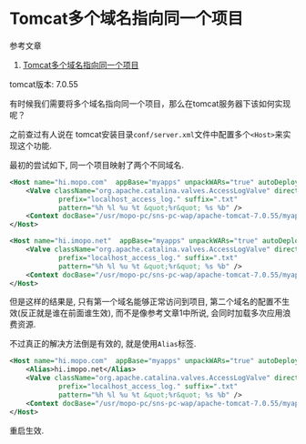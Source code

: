 # Tomcat多个域名指向同一个项目

参考文章

1. [Tomcat多个域名指向同一个项目](http://blog.csdn.net/u013076997/article/details/54316064)

tomcat版本: 7.0.55

有时候我们需要将多个域名指向同一个项目，那么在tomcat服务器下该如何实现呢？

之前查过有人说在 tomcat安装目录`conf/server.xml`文件中配置多个`<Host>`来实现这个功能.

最初的尝试如下, 同一个项目映射了两个不同域名.

```xml
<Host name="hi.mopo.com"  appBase="myapps" unpackWARs="true" autoDeploy="true">
    <Valve className="org.apache.catalina.valves.AccessLogValve" directory="logs"
            prefix="localhost_access_log." suffix=".txt"
            pattern="%h %l %u %t &quot;%r&quot; %s %b" />
    <Context docBase="/usr/mopo-pc/sns-pc-wap/apache-tomcat-7.0.55/myapps/sns-mopo-website" path="" />
</Host>

<Host name="hi.imopo.net"  appBase="myapps" unpackWARs="true" autoDeploy="true">
    <Valve className="org.apache.catalina.valves.AccessLogValve" directory="logs"
            prefix="localhost_access_log." suffix=".txt"
            pattern="%h %l %u %t &quot;%r&quot; %s %b" />
    <Context docBase="/usr/mopo-pc/sns-pc-wap/apache-tomcat-7.0.55/myapps/sns-mopo-website" path="" />
</Host>
```

但是这样的结果是, 只有第一个域名能够正常访问到项目, 第二个域名的配置不生效(反正就是谁在前面谁生效), 而不是像参考文章1中所说, 会同时加载多次应用浪费资源. 

不过真正的解决方法倒是有效的, 就是使用`Alias`标签.

```xml
<Host name="hi.mopo.com"  appBase="myapps" unpackWARs="true" autoDeploy="true">
    <Alias>hi.imopo.net</Alias>
    <Valve className="org.apache.catalina.valves.AccessLogValve" directory="logs"
            prefix="localhost_access_log." suffix=".txt"
            pattern="%h %l %u %t &quot;%r&quot; %s %b" />
    <Context docBase="/usr/mopo-pc/sns-pc-wap/apache-tomcat-7.0.55/myapps/sns-mopo-website" path="" />
</Host>
```

重启生效.